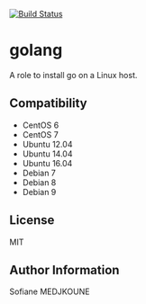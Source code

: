 [![Build Status](https://travis-ci.org/Nani-o/ansible-role-golang.svg?branch=master)](https://travis-ci.org/Nani-o/ansible-role-golang)

golang
======

A role to install go on a Linux host.

Compatibility
-------------

  - CentOS 6
  - CentOS 7
  - Ubuntu 12.04
  - Ubuntu 14.04
  - Ubuntu 16.04
  - Debian 7
  - Debian 8
  - Debian 9

License
-------

MIT

Author Information
------------------

Sofiane MEDJKOUNE
